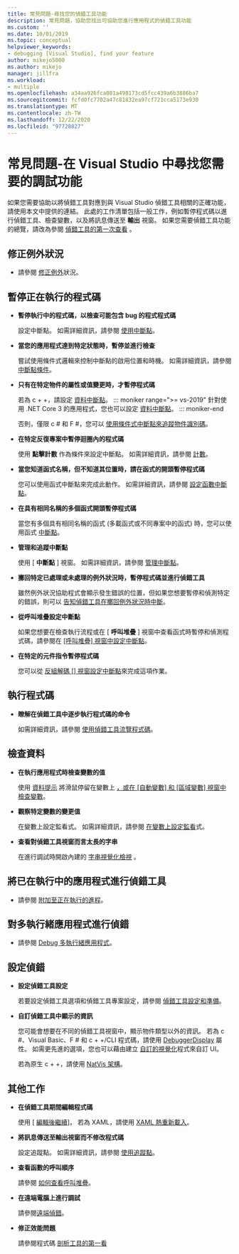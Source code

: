 ```yaml
---
title: 常見問題-尋找您的偵錯工具功能
description: 常見問題，協助您找出可協助您進行應用程式的偵錯工具功能
ms.custom: ''
ms.date: 10/01/2019
ms.topic: conceptual
helpviewer_keywords:
- debugging [Visual Studio], find your feature
author: mikejo5000
ms.author: mikejo
manager: jillfra
ms.workload:
- multiple
ms.openlocfilehash: a34aa926fca081a498173cd5fcc439a6b3886ba7
ms.sourcegitcommit: fcfd0fc7702a47c81832ea97cf721cca5173e930
ms.translationtype: MT
ms.contentlocale: zh-TW
ms.lasthandoff: 12/22/2020
ms.locfileid: "97728027"
---
```

# <a name="faq---find-the-debugging-feature-you-need-in-visual-studio"></a>常見問題-在 Visual Studio 中尋找您需要的調試功能

如果您需要協助以將偵錯工具對應到與 Visual Studio 偵錯工具相關的正確功能，請使用本文中提供的連結。 此處的工作清單包括一般工作，例如暫停程式碼以進行偵錯工具、檢查變數，以及將訊息傳送至 **輸出** 視窗。 如果您需要偵錯工具功能的總覽，請改為參閱 [偵錯工具的第一次查看](debugger-feature-tour.md) 。

## <a name="fix-an-exception"></a>修正例外狀況

- 請參閱 [修正例外](write-better-code-with-visual-studio.md#fix-an-exception)狀況。

## <a name="pause-running-code"></a>暫停正在執行的程式碼

- **暫停執行中的程式碼，以檢查可能包含 bug 的程式程式碼**

  設定中斷點。 如需詳細資訊，請參閱 [使用中斷點](using-breakpoints.md)。

- **當您的應用程式達到特定狀態時，暫停並進行檢查**

  嘗試使用條件式邏輯來控制中斷點的啟用位置和時機。 如需詳細資訊，請參閱 [中斷點條件](using-breakpoints.md#breakpoint-conditions)。

- **只有在特定物件的屬性或值變更時，才暫停程式碼**

  若為 c + +，請設定 [資料中斷點](using-breakpoints.md#BKMK_set_a_data_breakpoint_native_cplusplus)。 
  ::: moniker range=">= vs-2019"
  針對使用 .NET Core 3 的應用程式，您也可以設定 [資料中斷點](using-breakpoints.md#BKMK_set_a_data_breakpoint_managed)。
  ::: moniker-end

  否則，僅限 c # 和 F #，您可以 [使用條件式中斷點來追蹤物件識別碼](using-breakpoints.md#using-object-ids-in-breakpoint-conditions-c-and-f)。

- **在特定反復專案中暫停迴圈內的程式碼**

  使用 **點擊計數** 作為條件來設定中斷點。 如需詳細資訊，請參閱 [計數](using-breakpoints.md#set-a-hit-count-condition)。

- **當您知道函式名稱，但不知道其位置時，請在函式的開頭暫停程式碼**

  您可以使用函式中斷點來完成此動作。 如需詳細資訊，請參閱 [設定函數中斷點](using-breakpoints.md#BKMK_Set_a_breakpoint_in_a_source_file)。

- **在具有相同名稱的多個函式開頭暫停程式碼**

  當您有多個具有相同名稱的函式 (多載函式或不同專案中的函式) 時，您可以使用函式 [中斷點](using-breakpoints.md#BKMK_Set_a_breakpoint_in_a_source_file)。

- **管理和追蹤中斷點**

  使用 [ **中斷點** ] 視窗。 如需詳細資訊，請參閱 [管理中斷點](using-breakpoints.md#BKMK_Specify_advanced_properties_of_a_breakpoint_)。

- **擲回特定已處理或未處理的例外狀況時，暫停程式碼並進行偵錯工具**

  雖然例外狀況協助程式會顯示發生錯誤的位置，但如果您想要暫停和偵測特定的錯誤，則可以 [告知偵錯工具在擲回例外狀況時中斷](managing-exceptions-with-the-debugger.md#tell-the-debugger-to-break-when-an-exception-is-thrown)。

- **從呼叫堆疊設定中斷點**

  如果您想要在檢查執行流程或在 [ **呼叫堆疊** ] 視窗中查看函式時暫停和偵測程式碼，請參閱在 [[呼叫堆疊] 視窗中設定中斷點](using-breakpoints.md#BKMK_Set_a_breakpoint_from_debugger_windows)。

- **在特定的元件指令暫停程式碼**

  您可以從 [反組解碼 [] 視窗設定中斷點](using-breakpoints.md#BKMK_Set_a_breakpoint_from_debugger_windows)來完成這項作業。

## <a name="execute-code"></a>執行程式碼

- **瞭解在偵錯工具中逐步執行程式碼的命令**

  如需詳細資訊，請參閱 [使用偵錯工具流覽程式碼](navigating-through-code-with-the-debugger.md)。

## <a name="inspect-data"></a>檢查資料

- **在執行應用程式時檢查變數的值**

  使用 [資料提示](view-data-values-in-data-tips-in-the-code-editor.md) 將滑鼠停留在變數上 [，或在 [自動變數] 和 [區域變數] 視窗中檢查變數](autos-and-locals-windows.md)。

- **觀察特定變數的變更值**

  在變數上設定監看式。 如需詳細資訊，請參閱 [在變數上設定監看](watch-and-quickwatch-windows.md)式。

- **查看對偵錯工具視窗而言太長的字串**

  在進行調試時開啟內建的 [字串視覺化檢視](view-strings-visualizer.md) 。

## <a name="debug-an-app-that-is-already-running"></a>將已在執行中的應用程式進行偵錯工具

- 請參閱 [附加至正在執行的進程](attach-to-running-processes-with-the-visual-studio-debugger.md)。

## <a name="debug-multithreaded-applications"></a>對多執行緒應用程式進行偵錯

- 請參閱 [Debug 多執行緒應用程式](debug-multithreaded-applications-in-visual-studio.md)。

## <a name="configure-debugging"></a>設定偵錯

- **設定偵錯工具設定**

  若要設定偵錯工具選項和偵錯工具專案設定，請參閱 [偵錯工具設定和準備](debugger-settings-and-preparation.md)。

- **自訂偵錯工具中顯示的資訊**

  您可能會想要在不同的偵錯工具視窗中，顯示物件類型以外的資訊。 若為 c #、Visual Basic、F # 和 c + +/CLI 程式碼，請使用 [DebuggerDisplay](using-the-debuggerdisplay-attribute.md) 屬性。 如需更先進的選項，您也可以藉由建立 [自訂的視覺化](create-custom-visualizers-of-data.md)程式來自訂 UI。

  若為原生 c + +，請使用 [NatVis 架構](create-custom-views-of-native-objects.md)。

## <a name="additional-tasks"></a>其他工作

- **在偵錯工具期間編輯程式碼**

  使用 [ [編輯後繼續](edit-and-continue.md)]。 若為 XAML，請使用 [XAML 熱重新載入](../xaml-tools/xaml-hot-reload.md)。

- **將訊息傳送至輸出視窗而不修改程式碼**

  設定追蹤點。 如需詳細資訊，請參閱 [使用追蹤點](using-tracepoints.md)。

- **查看函數的呼叫順序**

  請參閱 [如何查看呼叫堆疊](how-to-use-the-call-stack-window.md)。

- **在遠端電腦上進行調試**

  請參閱[遠端偵錯](remote-debugging.md)。

- **修正效能問題**

  請參閱程式碼 [剖析工具的第一看](../profiling/profiling-feature-tour.md)
